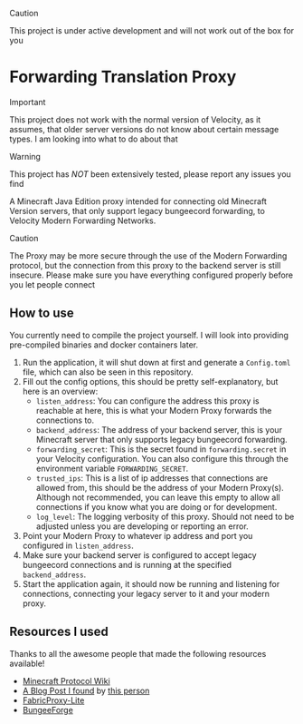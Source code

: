 > [!CAUTION]
> This project is under active development and will not work out of the box for you

# Forwarding Translation Proxy

> [!IMPORTANT]
> This project does not work with the normal version of Velocity, as it assumes, that older server versions do not know about certain message types. I am looking into what to do about that

> [!WARNING]
> This project has *NOT* been extensively tested, please report any issues you find

A Minecraft Java Edition proxy intended for connecting old Minecraft Version servers, that only support legacy bungeecord forwarding, to Velocity Modern Forwarding Networks.

> [!CAUTION]
> The Proxy may be more secure through the use of the Modern Forwarding protocol, but the connection from this proxy to the backend server is still insecure.
> Please make sure you have everything configured properly before you let people connect

## How to use

You currently need to compile the project yourself. I will look into providing pre-compiled binaries and docker containers later.

1. Run the application, it will shut down at first and generate a `Config.toml` file, which can also be seen in this repository.
2. Fill out the config options, this should be pretty self-explanatory, but here is an overview:
    - `listen_address`: You can configure the address this proxy is reachable at here, this is what your Modern Proxy forwards the connections to.
    - `backend_address`: The address of your backend server, this is your Minecraft server that only supports legacy bungeecord forwarding.
    - `forwarding_secret`: This is the secret found in `forwarding.secret` in your Velocity configuration. You can also configure this through the environment variable `FORWARDING_SECRET`.
    - `trusted_ips`: This is a list of ip addresses that connections are allowed from, this should be the address of your Modern Proxy(s). Although not recommended, you can leave this empty to allow all connections if you know what you are doing or for development.
    - `log_level`: The logging verbosity of this proxy. Should not need to be adjusted unless you are developing or reporting an error.
3. Point your Modern Proxy to whatever ip address and port you configured in `listen_address`.
4. Make sure your backend server is configured to accept legacy bungeecord connections and is running at the specified `backend_address`.
5. Start the application again, it should now be running and listening for connections, connecting your legacy server to it and your modern proxy.

## Resources I used

Thanks to all the awesome people that made the following resources available!

- [Minecraft Protocol Wiki](https://minecraft.wiki/w/Java_Edition_protocol)
- [A Blog Post I found](https://ashhhleyyy.dev/blog/2022-06-27-velocity-information-forwarding) by [this person](https://ashhhleyyy.dev/)
- [FabricProxy-Lite](https://github.com/OKTW-Network/FabricProxy-Lite/)
- [BungeeForge](https://github.com/caunt/BungeeForge)

